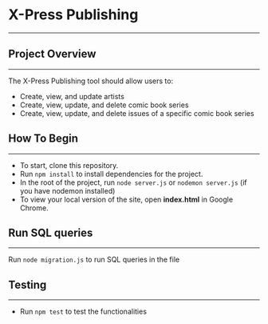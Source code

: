 # X-Press Publishing

----

## Project Overview

----

The X-Press Publishing tool should allow users to:
- Create, view, and update artists
- Create, view, update, and delete comic book series
- Create, view, update, and delete issues of a specific comic book series

## How To Begin

----

- To start, clone this repository.
- Run `npm install` to install dependencies for the project.
- In the root of the project, run `node server.js` or `nodemon server.js` (if you have nodemon installed)
- To view your local version of the site, open **index.html** in Google Chrome.

## Run SQL queries

----

Run `node migration.js` to run SQL queries in the file

## Testing

----

- Run `npm test` to test the functionalities